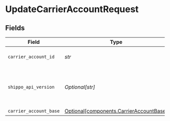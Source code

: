 # UpdateCarrierAccountRequest


## Fields

| Field                                                                                    | Type                                                                                     | Required                                                                                 | Description                                                                              |
| ---------------------------------------------------------------------------------------- | ---------------------------------------------------------------------------------------- | ---------------------------------------------------------------------------------------- | ---------------------------------------------------------------------------------------- |
| `carrier_account_id`                                                                     | *str*                                                                                    | :heavy_check_mark:                                                                       | Object ID of the carrier account                                                         |
| `shippo_api_version`                                                                     | *Optional[str]*                                                                          | :heavy_minus_sign:                                                                       | String used to pick a non-default API version to use                                     |
| `carrier_account_base`                                                                   | [Optional[components.CarrierAccountBase]](../../models/components/carrieraccountbase.md) | :heavy_minus_sign:                                                                       | Examples.                                                                                |